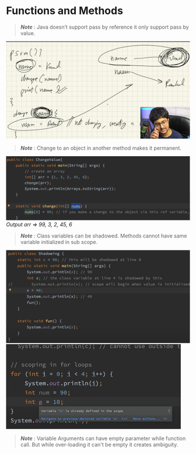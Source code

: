 # Functions and Methods

> ***Note*** : Java doesn’t support pass by reference it only support pass by value.

![Passing Value](image.png)

> ***Note*** : Change to an object in another method makes it permanent.

![alt image](image-1.png)
*Output arr => 99, 3, 2, 45, 6*

> ***Note*** : Class variables can be shadowed.
Methods cannot have same variable initialized in sub scope.

![alt text](image-2.png)
![alt text](image-3.png)

> ***Note*** : Variable Arguments can have empty parameter while function call. But while over-loading it can't be empty it creates ambiguity.